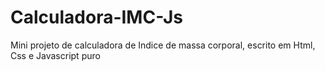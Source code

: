 # Calculadora-IMC-Js

Mini projeto de calculadora de Indice de massa corporal, escrito em Html, Css e Javascript puro
